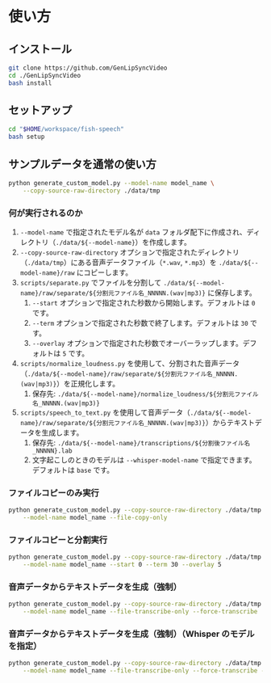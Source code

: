# 使い方

## インストール

```bash
git clone https://github.com/GenLipSyncVideo
cd ./GenLipSyncVideo
bash install
```

## セットアップ

```bash
cd "$HOME/workspace/fish-speech"
bash setup
```

## サンプルデータを通常の使い方

```bash
python generate_custom_model.py --model-name model_name \
    --copy-source-raw-directory ./data/tmp
```

### 何が実行されるのか

1. `--model-name` で指定されたモデル名が `data` フォルダ配下に作成され、ディレクトリ（`./data/${--model-name}`）を作成します。
2. `--copy-source-raw-directory` オプションで指定されたディレクトリ（`./data/tmp`）にある音声データファイル（`*.wav`, `*.mp3`）を `./data/${--model-name}/raw` にコピーします。
3. `scripts/separate.py` でファイルを分割して `./data/${--model-name}/raw/separate/${分割元ファイル名_NNNNN.(wav|mp3)}` に保存します。
   1. `--start` オプションで指定された秒数から開始します。デフォルトは `0` です。
   2. `--term` オプションで指定された秒数で終了します。デフォルトは `30` です。
   3. `--overlay` オプションで指定された秒数でオーバーラップします。デフォルトは `5` です。
4. `scripts/normalize_loudness.py` を使用して、分割された音声データ（`./data/${--model-name}/raw/separate/${分割元ファイル名_NNNNN.(wav|mp3)}`）を正規化します。
   1. 保存先: `./data/${--model-name}/normalize_loudness/${分割元ファイル名_NNNNN.(wav|mp3)}`
5. `scripts/speech_to_text.py` を使用して音声データ（`./data/${--model-name}/raw/separate/${分割元ファイル名_NNNNN.(wav|mp3)}`）からテキストデータを生成します。
   1. 保存先: `./data/${--model-name}/transcriptions/${分割後ファイル名_NNNNN}.lab`
   2. 文字起こしのときのモデルは `--whisper-model-name` で指定できます。デフォルトは `base` です。

### ファイルコピーのみ実行

```bash
python generate_custom_model.py --copy-source-raw-directory ./data/tmp \
    --model-name model_name --file-copy-only
```

### ファイルコピーと分割実行

```bash
python generate_custom_model.py --copy-source-raw-directory ./data/tmp \
    --model-name model_name --start 0 --term 30 --overlay 5
```

### 音声データからテキストデータを生成（強制）

```bash
python generate_custom_model.py --copy-source-raw-directory ./data/tmp \
    --model-name model_name --file-transcribe-only --force-transcribe
```

### 音声データからテキストデータを生成（強制）（Whisper のモデルを指定）

```bash
python generate_custom_model.py --copy-source-raw-directory ./data/tmp \
    --model-name model_name --file-transcribe-only --force-transcribe --whisper-model-name small
```
